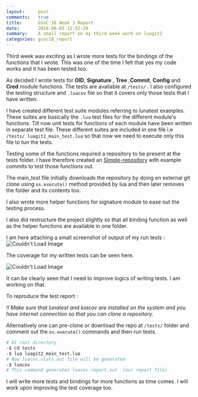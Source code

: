 ```yaml
---
layout:     post
comments:   true
title:      GSoC'18 Week 3 Report
date:       2018-06-03 12:52:29
summary:    A small report on my third week work on luagit2  
categories: gsoc18_report
---
```


Third week was exciting as I wrote more tests for the bindings of the functions that I wrote. 
This was one of the time I felt that yes my code works and it has been tested too.

As decided I wrote tests for **OID**, **Signature** , **Tree** ,**Commit**, **Config** and **Cred** module 
functions. The tests are available at `/tests/` . I also configured the testing structure and `.luacov` file
so that it covers only those tests that I have written.
 
I have created different test suite modules referring to lunatest examples. These suites are basically the 
`.lua` test files for the different module's functions. Till now unit tests for functions of each module
have been written in separate test file. These different suites are included in one file i.e `/tests/
luagit2_main_test.lua`  so that now we need to execute only this file to tun the tests.

Testing some of the functions required a repository to be present at the tests folder. I have therefore 
created an [Simple-repository](https://github.com/SatyendraBanjare/Simple-Repository) with example commits 
to test those functions out.

The main_test file initially downloads the repository by doing en external git clone using `os.execute()` 
method provided by lua and then later removes the folder and its contents too.

I also wrote more helper functions for signature module to ease out the testing process.

I also did restructure the project slightly so that all binding function as well as the helper functions are 
available in one folder.

I am here attaching a small screenshot of output of my run tests :  
<img src="{{ site.baseurl }}/images/week-three-test-report.png" alt="Couldn't Load Image" />

The coverage for my written tests can be seen here.

<img src="{{ site.baseurl }}/images/week-three-test-cov.png" alt="Couldn't Load Image" />

It can be clearly seen that I need to improve logics of writing tests. I am working on that. 

To reproduce the test report :

_!! Make sure that lunatest and luacov are installed on the system and you have internet connection so that 
you can clone a repository._

Alternatively one can pre-clone or download the repo at `/tests/` folder and comment out the `os.execute()` 
commands and then run tests. 

```bash
# At root directory
-$ cd tests
-$ lua luagit2_main_test.lua
# Now luacov.stats.out file will be generated
-$ luacov
# This command generates luacov.report.out  (our report file)
```

I will write more tests and bindings for more functions as time comes. I will work upon improving the test 
coverage too.
